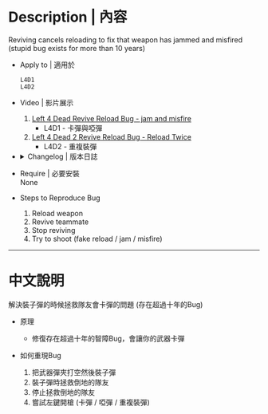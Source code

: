 # Description | 內容
Reviving cancels reloading to fix that weapon has jammed and misfired (stupid bug exists for more than 10 years)

* Apply to | 適用於
	```
	L4D1
	L4D2
	```

* Video | 影片展示
    1. [Left 4 Dead Revive Reload Bug - jam and misfire](https://youtu.be/MvUwsdmMnfw)
        * L4D1 - 卡彈與啞彈
    1. [Left 4 Dead 2 Revive Reload Bug - Reload Twice](https://youtu.be/SaLJT_PCzbU)
        * L4D2 - 重複裝彈

* <details><summary>Changelog | 版本日誌</summary>

	* v1.0
        * [AlliedModders Post](https://forums.alliedmods.net/showthread.php?t=338878)
        * Initial Release
</details>

* Require | 必要安裝
<br/>None

* Steps to Reproduce Bug
    1. Reload weapon
    2. Revive teammate
    3. Stop reviving
    4. Try to shoot (fake reload / jam / misfire)

- - - -
# 中文說明
解決裝子彈的時候拯救隊友會卡彈的問題 (存在超過十年的Bug)

* 原理
	* 修復存在超過十年的智障Bug，會讓你的武器卡彈

* 如何重現Bug
    1. 把武器彈夾打空然後裝子彈
    2. 裝子彈時拯救倒地的隊友
    3. 停止拯救倒地的隊友
    4. 嘗試左鍵開槍 (卡彈 / 啞彈 / 重複裝彈)
